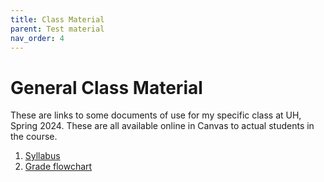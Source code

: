 ```yaml
---
title: Class Material
parent: Test material
nav_order: 4
---
```


# General Class Material
These are links to some documents of use for my specific class at UH, Spring 2024. These are all available online in Canvas to actual students in the course. 

1. [Syllabus](ec4335-s24-syl.pdf)
2. [Grade flowchart](ec4335-grade-flowchart.pdf)
